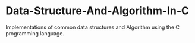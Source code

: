 # Data-Structure-And-Algorithm-In-C
Implementations of common data structures and Algorithm using the C programming language.
